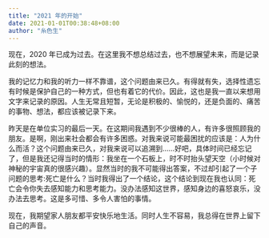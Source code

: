 ```yaml
---
title: "2021 年的开始"
date: 2021-01-01T00:38:48+08:00
author: "糸色生"
---
```


现在，2020 年已成为过去。在这里我不想总结过去，也不想展望未来，而是记录此刻的想法。 

我的记忆力和我的听力一样不靠谱，这个问题由来已久。有得就有失，选择性遗忘有时候是保护自己的一种方式，但也有着它的代价。因此，这也是我一直以来想用文字来记录的原因。人生无常且短暂，无论是积极的、愉悦的，还是负面的、痛苦的事物、想法，都应该被记录下来。  

昨天是在单位实习的最后一天。在这期间我遇到不少很棒的人，有许多很照顾我的朋友。是啊，刚出来社会都会有许多困惑。对我来说可能最困扰的应该是：人为什么而活？这个问题由来已久，对我来说可以追溯到……好吧，具体时间已经忘记了，但是我还记得当时的情形：我坐在一个石板上，时不时抬头望天空（小时候对神秘的宇宙真的很感兴趣）。显然当时的我不可能得出答案，不过却引起了一个子问题的思考:死亡是什么？当时我得出了一个结论，这个结论到现在我也认同：死亡会令你失去感知能力和思考能力。没办法感知这世界，感知身边的喜怒哀乐，没办法去思考。这是多可惜、多令人害怕的事情。  

现在，我期望家人朋友都平安快乐地生活。同时人生不容易，我总得在世界上留下自己的声音。  

  


